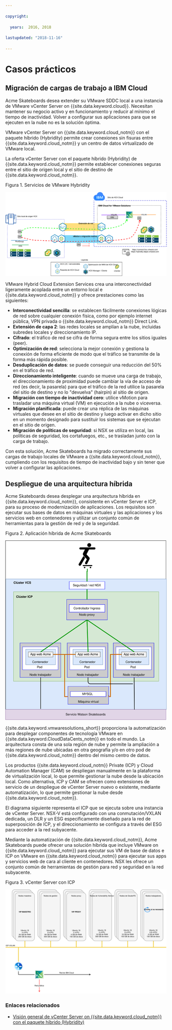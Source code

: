 ```yaml
---

copyright:

  years:  2016, 2018

lastupdated: "2018-11-16"

---
```


# Casos prácticos

## Migración de cargas de trabajo a IBM Cloud
Acme Skateboards desea extender su VMware SDDC local a una instancia de VMware vCenter Server on {{site.data.keyword.cloud}}. Necesitan mantener su negocio activo y en funcionamiento y reducir al mínimo el tiempo de inactividad. Volver a configurar sus aplicaciones para que se ejecuten en la nube no es la solución óptima.

VMware vCenter Server on {{site.data.keyword.cloud_notm}} con el paquete híbrido (Hybridity) permite crear conexiones sin fisuras entre {{site.data.keyword.cloud_notm}} y un centro de datos virtualizado de VMware local.

La oferta vCenter Server con el paquete híbrido (Hybridity) de {{site.data.keyword.cloud_notm}} permite establecer conexiones seguras entre el sitio de origen local y el sitio de destino de {{site.data.keyword.cloud_notm}}.

Figura 1. Servicios de VMware Hybridity

![Servicios de VMware Hybrid Cloud Extension](vcsicp-hcx.svg)

VMware Hybrid Cloud Extension Services crea una interconectividad ligeramente acoplada entre un entorno local e {{site.data.keyword.cloud_notm}} y ofrece prestaciones como las siguientes:
- **Interconectividad sencilla**: se establecen fácilmente conexiones lógicas de red sobre cualquier conexión física, como por ejemplo internet pública, VPN privada o {{site.data.keyword.cloud_notm}} Direct Link.
- **Extensión de capa 2**: las redes locales se amplían a la nube, incluidas subredes locales y direccionamiento IP.
- **Cifrado**: el tráfico de red se cifra de forma segura entre los sitios iguales (peer).
- **Optimización de red**: selecciona la mejor conexión y gestiona la conexión de forma eficiente de modo que el tráfico se transmite de la forma más rápida posible.
- **Desduplicación de datos**: se puede conseguir una reducción del 50% en el tráfico de red.
- **Direccionamiento inteligente**: cuando se mueve una carga de trabajo, el direccionamiento de proximidad puede cambiar la vía de acceso de red (es decir, la pasarela) para que el tráfico de la red utilice la pasarela del sitio de destino y no lo "devuelva" (hairpin) al sitio de origen.
- **Migración con tiempo de inactividad cero**: utilice vMotion para trasladar una máquina virtual (VM) en ejecución a la nube o viceversa.
- **Migración planificada**: puede crear una réplica de las máquinas virtuales que desee en el sitio de destino y luego activar en dicho sitio en un momento designado para sustituir los sistemas que se ejecutan en el sitio de origen.
- **Migración de políticas de seguridad**: si NSX se utiliza en local, las políticas de seguridad, los cortafuegos, etc., se trasladan junto con la carga de trabajo.

Con esta solución, Acme Skateboards ha migrado correctamente sus cargas de trabajo locales de VMware a {{site.data.keyword.cloud_notm}}, cumpliendo con los requisitos de tiempo de inactividad bajo y sin tener que volver a configurar las aplicaciones.

## Despliegue de una arquitectura híbrida

Acme Skateboards desea desplegar una arquitectura híbrida en {{site.data.keyword.cloud_notm}}, consistente en vCenter Server e ICP, para su proceso de modernización de aplicaciones. Los requisitos son ejecutar sus bases de datos en máquinas virtuales y las aplicaciones y los servicios web en contenedores y utilizar un conjunto común de herramientas para la gestión de red y de la seguridad.

Figura 2. Aplicación híbrida de Acme Skateboards

![Aplicación híbrida de Acme Skateboards](vcsicp-acme-skateboards-app.svg)

{{site.data.keyword.vmwaresolutions_short}} proporciona la automatización para desplegar componentes de tecnología VMware en {{site.data.keyword.CloudDataCents_notm}} en todo el mundo. La arquitectura consta de una sola región de nube y permite la ampliación a más regiones de nube ubicadas en otra geografía y/o en otro pod de {{site.data.keyword.cloud_notm}} dentro del mismo centro de datos.

Los productos {{site.data.keyword.cloud_notm}} Private (ICP) y Cloud Automation Manager (CAM) se despliegan manualmente en la plataforma de virtualización local, lo que permite gestionar la nube desde la ubicación local. Como alternativa, ICP y CAM se ofrecen como extensiones de servicio de un despliegue de vCenter Server nuevo o existente, mediante automatización, lo que permite gestionar la nube desde {{site.data.keyword.cloud_notm}}.

El diagrama siguiente representa el ICP que se ejecuta sobre una instancia de vCenter Server. NSX-V está configurado con una conmutación/VXLAN dedicada, un DLR y un ESG específicamente diseñado para la red de superposición de ICP, y el direccionamiento se configura a través del ESG para acceder a la red subyacente.

Mediante la automatización de {{site.data.keyword.cloud_notm}}, Acme Skateboards puede ofrecer una solución híbrida que incluye VMware on {{site.data.keyword.cloud_notm}} para ejecutar sus VM de base de datos e ICP on VMware en {{site.data.keyword.cloud_notm}} para ejecutar sus apps y servicios web de cara al cliente en contenedores. NSX les ofrece un conjunto común de herramientas de gestión para red y seguridad en la red subyacente.

Figura 3. vCenter Server con ICP

![vCenter Server con ICP](vcsicp-virtual-icp-deployment-vcs.svg)

### Enlaces relacionados

* [Visión general de vCenter Server on {{site.data.keyword.cloud_notm}} con el paquete híbrido (Hybridity)](../vcs/vcs-hybridity-intro.html)
